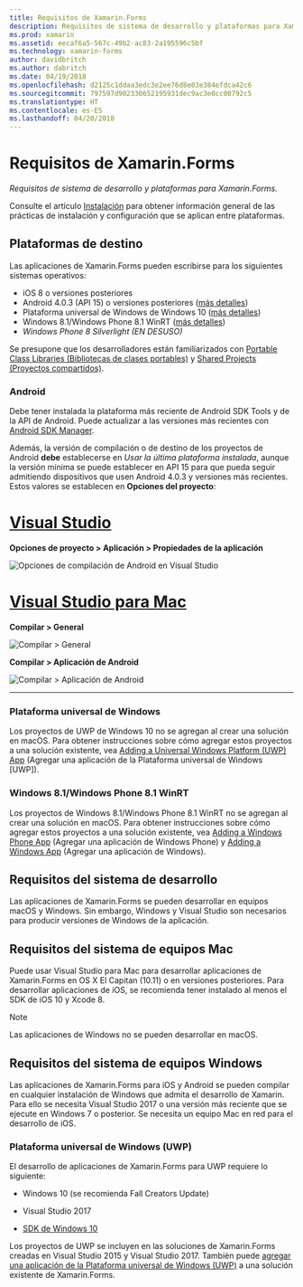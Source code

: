 ```yaml
---
title: Requisitos de Xamarin.Forms
description: Requisitos de sistema de desarrollo y plataformas para Xamarin.Forms.
ms.prod: xamarin
ms.assetid: eecaf6a5-567c-49b2-ac83-2a195596c5bf
ms.technology: xamarin-forms
author: davidbritch
ms.author: dabritch
ms.date: 04/19/2018
ms.openlocfilehash: d2125c1ddaa3edc3e2ee76d8e03e384efdca42c6
ms.sourcegitcommit: 797597d902330652195931dec9ac3e0cc00792c5
ms.translationtype: HT
ms.contentlocale: es-ES
ms.lasthandoff: 04/20/2018
---
```

# <a name="xamarinforms-requirements"></a>Requisitos de Xamarin.Forms

_Requisitos de sistema de desarrollo y plataformas para Xamarin.Forms._

Consulte el artículo [Instalación](~/cross-platform/get-started/installation/index.md) para obtener información general de las prácticas de instalación y configuración que se aplican entre plataformas.

## <a name="target-platforms"></a>Plataformas de destino

Las aplicaciones de Xamarin.Forms pueden escribirse para los siguientes sistemas operativos:

-  iOS 8 o versiones posteriores
-  Android 4.0.3 (API 15) o versiones posteriores ([más detalles](#android))
-  Plataforma universal de Windows de Windows 10 ([más detalles](#windows10))
-  Windows 8.1/Windows Phone 8.1 WinRT ([más detalles](#windows))
-  *Windows Phone 8 Silverlight (EN DESUSO)*

Se presupone que los desarrolladores están familiarizados con [Portable Class Libraries (Bibliotecas de clases portables)](~/cross-platform/app-fundamentals/pcl.md) y [Shared Projects (Proyectos compartidos)](~/cross-platform/app-fundamentals/shared-projects.md).

<a name="android" />

### <a name="android"></a>Android

Debe tener instalada la plataforma más reciente de Android SDK Tools y de la API de Android. Puede actualizar a las versiones más recientes con [Android SDK Manager](~/android/get-started/installation/android-sdk.md).

Además, la versión de compilación o de destino de los proyectos de Android **debe** establecerse en *Usar la última plataforma instalada*, aunque la versión mínima se puede establecer en API 15 para que pueda seguir admitiendo dispositivos que usen Android 4.0.3 y versiones más recientes. Estos valores se establecen en **Opciones del proyecto**:

# <a name="visual-studiotabvswin"></a>[Visual Studio](#tab/vswin)

**Opciones de proyecto > Aplicación > Propiedades de la aplicación**

![](installation-images/options-android-vs-sml.png "Opciones de compilación de Android en Visual Studio")

# <a name="visual-studio-for-mactabvsmac"></a>[Visual Studio para Mac](#tab/vsmac)

**Compilar > General**

![](installation-images/options-general-sml.png "Compilar > General")

**Compilar > Aplicación de Android**

![](installation-images/options-android-sml.png "Compilar > Aplicación de Android")

-----


<a name="windows10" />

### <a name="universal-windows-platform"></a>Plataforma universal de Windows

Los proyectos de UWP de Windows 10 no se agregan al crear una solución en macOS. Para obtener instrucciones sobre cómo agregar estos proyectos a una solución existente, vea [Adding a Universal Windows Platform (UWP) App](~/xamarin-forms/platform/windows/installation/universal.md) (Agregar una aplicación de la Plataforma universal de Windows [UWP]).


<a name="windows" />

### <a name="windows-81--windows-phone-81-winrt"></a>Windows 8.1/Windows Phone 8.1 WinRT

Los proyectos de Windows 8.1/Windows Phone 8.1 WinRT no se agregan al crear una solución en macOS. Para obtener instrucciones sobre cómo agregar estos proyectos a una solución existente, vea [Adding a Windows Phone App](~/xamarin-forms/platform/windows/installation/phone.md) (Agregar una aplicación de Windows Phone) y [Adding a Windows App](~/xamarin-forms/platform/windows/installation/tablet.md) (Agregar una aplicación de Windows).


## <a name="development-system-requirements"></a>Requisitos del sistema de desarrollo

Las aplicaciones de Xamarin.Forms se pueden desarrollar en equipos macOS y Windows. Sin embargo, Windows y Visual Studio son necesarios para producir versiones de Windows de la aplicación.

## <a name="mac-system-requirements"></a>Requisitos del sistema de equipos Mac

Puede usar Visual Studio para Mac para desarrollar aplicaciones de Xamarin.Forms en OS X El Capitan (10.11) o en versiones posteriores. Para desarrollar aplicaciones de iOS, se recomienda tener instalado al menos el SDK de iOS 10 y Xcode 8.

> [!NOTE]
>  Las aplicaciones de Windows no se pueden desarrollar en macOS.

## <a name="windows-system-requirements"></a>Requisitos del sistema de equipos Windows

Las aplicaciones de Xamarin.Forms para iOS y Android se pueden compilar en cualquier instalación de Windows que admita el desarrollo de Xamarin. Para ello se necesita Visual Studio 2017 o una versión más reciente que se ejecute en Windows 7 o posterior. Se necesita un equipo Mac en red para el desarrollo de iOS.

### <a name="universal-windows-platform-uwp"></a>Plataforma universal de Windows (UWP)

El desarrollo de aplicaciones de Xamarin.Forms para UWP requiere lo siguiente:

* Windows 10 (se recomienda Fall Creators Update)

* Visual Studio 2017

* [SDK de Windows 10](https://dev.windows.com/downloads/windows-10-sdk)

Los proyectos de UWP se incluyen en las soluciones de Xamarin.Forms creadas en Visual Studio 2015 y Visual Studio 2017.
También puede [agregar una aplicación de la Plataforma universal de Windows (UWP)](~/xamarin-forms/platform/windows/installation/universal.md) a una solución existente de Xamarin.Forms.


